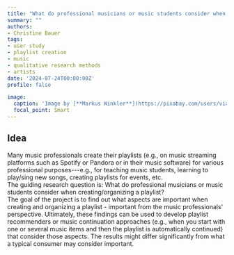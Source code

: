 ```yaml
---
title: "What do professional musicians or music students consider when creating/organizing music playlists?"
summary: ""
authors:
- Christine Bauer
tags:
- user study
- playlist creation
- music
- qualitative research methods
- artists
date: '2024-07-24T00:00:00Z'
profile: false

image:
  caption: 'Image by [**Markus Winkler**](https://pixabay.com/users/viarami-13458823/?utm_source=link-attribution&utm_medium=referral&utm_campaign=image&utm_content=52195129) from [**Pixabay**](https://pixabay.com/users/viarami-13458823/?utm_source=link-attribution&utm_medium=referral&utm_campaign=image&utm_content=5219512).'
  focal_point: Smart
---
```


## Idea
Many music professionals create their playlists (e.g., on music streaming platforms such as Spotify or Pandora or in their music software) for various professional purposes---e.g., for teaching music students, learning to play/sing new songs, creating playlists for events, etc.   
The guiding research question is: What do professional musicians or music students consider when creating/organizing a playlist?   
The goal of the project is to find out what aspects are important when creating and organizing a playlist - important from the music professionals' perspective.
Ultimately, these findings can be used to develop playlist recommenders or music continuation approaches (e.g., when you start with one or several music items and then the playlist is automatically continued) that consider those aspects.
The results might differ significantly from what a typical consumer may consider important.